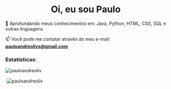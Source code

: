 <h1 align="center">Oi, eu sou Paulo</h1>
🌱 Aprofundando meus conhecimentos em: Java, Python, HTML, CSS, SQL e outras linguagens

📫 Você pode me contatar através do meu e-mail: **pauloandreolivs@gmail.com**

<h3 align="left">Estatísticas:</h3>
<p align="left">
</p>

<p><img align="center" src="https://github-readme-stats.vercel.app/api/top-langs?username=pauloandreoliv&show_icons=true&locale=en&layout=compact" alt="pauloandreoliv" /></p>

<p>&nbsp;<img align="center" src="https://github-readme-stats.vercel.app/api?username=pauloandreoliv&show_icons=true&locale=en&hide=prs" alt="pauloandreoliv" /></p>
